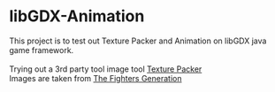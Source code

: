 libGDX-Animation
================
This project is to test out Texture Packer and Animation on libGDX java game framework.<br><br>
Trying out a 3rd party tool image tool <a href="https://www.codeandweb.com/texturepacker">Texture Packer</a><br>
Images are taken from <a href="http://www.fightersgeneration.com/">The Fighters Generation</a>
